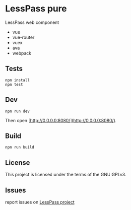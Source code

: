 # LessPass pure

LessPass web component

 * vue
 * vue-router
 * vuex
 * ava
 * webpack

## Tests

    npm install
    npm test

## Dev

    npm run dev
    
Then open [http://0.0.0.0:8080/](http://0.0.0.0:8080/).

## Build

    npm run build

## License

This project is licensed under the terms of the GNU GPLv3.


## Issues

report issues on [LessPass project](https://github.com/lesspass/lesspass/issues)
